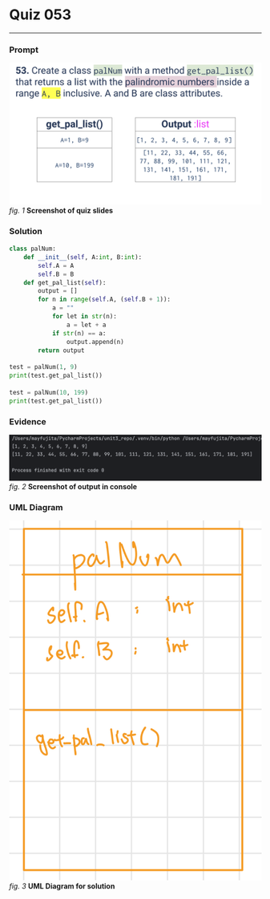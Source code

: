 # Quiz 053
<hr>

### Prompt
![](images/quiz_053_slide.png)
*fig. 1* **Screenshot of quiz slides**

### Solution
```.py
class palNum:
    def __init__(self, A:int, B:int):
        self.A = A
        self.B = B
    def get_pal_list(self):
        output = []
        for n in range(self.A, (self.B + 1)):
            a = ""
            for let in str(n):
                a = let + a
            if str(n) == a:
                output.append(n)
        return output

test = palNum(1, 9)
print(test.get_pal_list())

test = palNum(10, 199)
print(test.get_pal_list())
```

### Evidence
![](images/quiz_053_evidence.png)
*fig. 2* **Screenshot of output in console**

### UML Diagram
![](images/quiz_053_diagram.jpeg)
*fig. 3* **UML Diagram for solution**